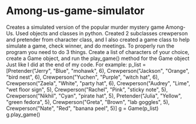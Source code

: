 # Among-us-game-simulator
Creates a simulated version of the popular murder mystery game Among-Us. Used objects and classes in python. 
Created 2 subclasses crewperson and pretender from character class, and I also created a game class to help simulate a game, check winner, and do meetings.
To properly run the program you need to do 3 things. Create a list of characters of your choice, create a Game object, and run the play_game() method for the Game object
Just like I did at the end of my code.
For example:
p_list = [Pretender("Jerry", "Blue", "mohawk", 6),
              Crewperson("Jackson", "Orange", "bird nest", 6),
              Crewperson("Yuchen", "Purple", "witch hat", 6),
              Crewperson("Zaela", "White", "party hat", 6),
              Crewperson("Audrey", "Lime", "wet floor sign", 5),
              Crewperson("Rachel", "Pink", "sticky note", 5),
              Crewperson("Nikhil", "Cyan", "pirate hat", 5),
              Pretender("Julia", "Yellow", "green fedora", 5),
              Crewperson("Greta", "Brown", "lab goggles", 5),
              Crewperson("Nate", "Red", "banana peel", 5)]
g = Game(p_list)
g.play_game()
